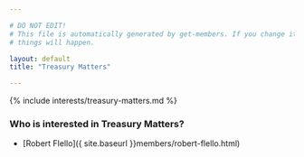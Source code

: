 ```yaml
---

# DO NOT EDIT!
# This file is automatically generated by get-members. If you change it, bad
# things will happen.

layout: default
title: "Treasury Matters"

---
```


{% include interests/treasury-matters.md %}

### Who is interested in Treasury Matters?


* [Robert Flello]({ site.baseurl }}members/robert-flello.html)
